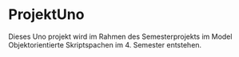 # ProjektUno

Dieses Uno projekt wird im Rahmen des Semesterprojekts im Model Objektorientierte Skriptspachen im 4. Semester entstehen.

